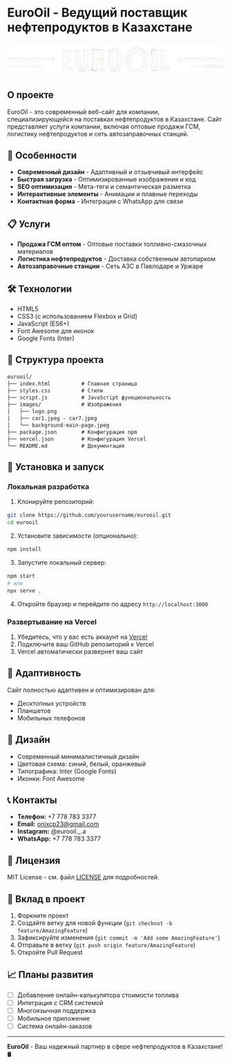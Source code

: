 # EuroOil - Ведущий поставщик нефтепродуктов в Казахстане

![EuroOil Logo](images/logo.png)

## О проекте

EuroOil - это современный веб-сайт для компании, специализирующейся на поставках нефтепродуктов в Казахстане. Сайт представляет услуги компании, включая оптовые продажи ГСМ, логистику нефтепродуктов и сеть автозаправочных станций.

## 🚀 Особенности

- **Современный дизайн** - Адаптивный и отзывчивый интерфейс
- **Быстрая загрузка** - Оптимизированные изображения и код
- **SEO оптимизация** - Мета-теги и семантическая разметка
- **Интерактивные элементы** - Анимации и плавные переходы
- **Контактная форма** - Интеграция с WhatsApp для связи

## 📋 Услуги

- **Продажа ГСМ оптом** - Оптовые поставки топливно-смазочных материалов
- **Логистика нефтепродуктов** - Доставка собственным автопарком
- **Автозаправочные станции** - Сеть АЗС в Павлодаре и Уржаре

## 🛠️ Технологии

- HTML5
- CSS3 (с использованием Flexbox и Grid)
- JavaScript (ES6+)
- Font Awesome для иконок
- Google Fonts (Inter)

## 📁 Структура проекта

```
eurooil/
├── index.html          # Главная страница
├── styles.css          # Стили
├── script.js           # JavaScript функциональность
├── images/             # Изображения
│   ├── logo.png
│   ├── car1.jpeg - car7.jpeg
│   └── background-main-page.jpeg
├── package.json        # Конфигурация npm
├── vercel.json         # Конфигурация Vercel
└── README.md           # Документация
```

## 🚀 Установка и запуск

### Локальная разработка

1. Клонируйте репозиторий:
```bash
git clone https://github.com/yourusername/eurooil.git
cd eurooil
```

2. Установите зависимости (опционально):
```bash
npm install
```

3. Запустите локальный сервер:
```bash
npm start
# или
npx serve .
```

4. Откройте браузер и перейдите по адресу `http://localhost:3000`

### Развертывание на Vercel

1. Убедитесь, что у вас есть аккаунт на [Vercel](https://vercel.com)
2. Подключите ваш GitHub репозиторий к Vercel
3. Vercel автоматически развернет ваш сайт

## 📱 Адаптивность

Сайт полностью адаптивен и оптимизирован для:
- Десктопных устройств
- Планшетов
- Мобильных телефонов

## 🎨 Дизайн

- Современный минималистичный дизайн
- Цветовая схема: синий, белый, оранжевый
- Типографика: Inter (Google Fonts)
- Иконки: Font Awesome

## 📞 Контакты

- **Телефон:** +7 778 783 3377
- **Email:** onixcp23@gmail.com
- **Instagram:** @eurooil._.a
- **WhatsApp:** +7 778 783 3377

## 📄 Лицензия

MIT License - см. файл [LICENSE](LICENSE) для подробностей.

## 🤝 Вклад в проект

1. Форкните проект
2. Создайте ветку для новой функции (`git checkout -b feature/AmazingFeature`)
3. Зафиксируйте изменения (`git commit -m 'Add some AmazingFeature'`)
4. Отправьте в ветку (`git push origin feature/AmazingFeature`)
5. Откройте Pull Request

## 📈 Планы развития

- [ ] Добавление онлайн-калькулятора стоимости топлива
- [ ] Интеграция с CRM системой
- [ ] Многоязычная поддержка
- [ ] Мобильное приложение
- [ ] Система онлайн-заказов

---

**EuroOil** - Ваш надежный партнер в сфере нефтепродуктов в Казахстане! 🛢️ 